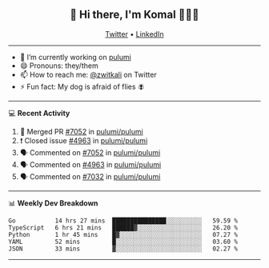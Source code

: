 <h2 align="center"> 👋 Hi there, I'm Komal 🧑🏾‍💻 </h2>
<p align="center">
    <a href="https://twitter.com/zwitkali">Twitter</a> •
    <a href="https://www.linkedin.com/in/komal-ali/">LinkedIn</a>
</p>

--------

- 🔭 I’m currently working on [pulumi](https://github.com/pulumi/pulumi)
- 😄 Pronouns: they/them
- 📫 How to reach me: [@zwitkali](https://twitter.com/zwitkali) on Twitter
- ⚡ Fun fact: My dog is afraid of flies 🪰

--------
💻 **Recent Activity**

<!--START_SECTION:activity-->
1. 🎉 Merged PR [#7052](https://github.com/pulumi/pulumi/pull/7052) in [pulumi/pulumi](https://github.com/pulumi/pulumi)
2. ❗️ Closed issue [#4963](https://github.com/pulumi/pulumi/issues/4963) in [pulumi/pulumi](https://github.com/pulumi/pulumi)
3. 🗣 Commented on [#7052](https://github.com/pulumi/pulumi/issues/7052) in [pulumi/pulumi](https://github.com/pulumi/pulumi)
4. 🗣 Commented on [#4963](https://github.com/pulumi/pulumi/issues/4963) in [pulumi/pulumi](https://github.com/pulumi/pulumi)
5. 🗣 Commented on [#7032](https://github.com/pulumi/pulumi/issues/7032) in [pulumi/pulumi](https://github.com/pulumi/pulumi)
<!--END_SECTION:activity-->

--------

📊 **Weekly Dev Breakdown**
<!--START_SECTION:waka-->
```text
Go           14 hrs 27 mins  ███████████████░░░░░░░░░░   59.59 % 
TypeScript   6 hrs 21 mins   ██████▓░░░░░░░░░░░░░░░░░░   26.20 % 
Python       1 hr 45 mins    █▓░░░░░░░░░░░░░░░░░░░░░░░   07.27 % 
YAML         52 mins         █░░░░░░░░░░░░░░░░░░░░░░░░   03.60 % 
JSON         33 mins         ▓░░░░░░░░░░░░░░░░░░░░░░░░   02.27 % 
```
<!--END_SECTION:waka-->

--------